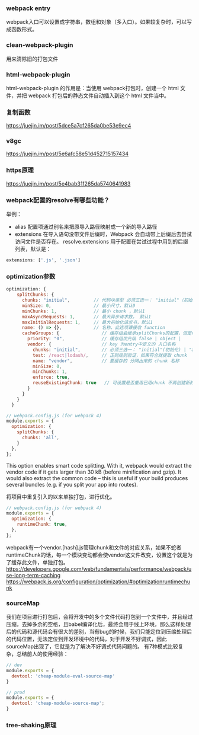 ### webpack entry
webpack入口可以设置成字符串，数组和对象（多入口）。如果较复杂时，可以写成函数形式。
### clean-webpack-plugin
用来清除旧的打包文件
### html-webpack-plugin
html-webpack-plugin 的作用是：当使用 webpack打包时，创建一个 html 文件，并把 webpack 打包后的静态文件自动插入到这个 html 文件当中。
### 复制函数
https://juejin.im/post/5dce5a7cf265da0be53e9ec4
### v8gc
https://juejin.im/post/5e6afc58e51d452715157434
### https原理
https://juejin.im/post/5e4bab31f265da5740641983
### webpack配置的resolve有哪些功能？
举例：
- alias  配置项通过别名来把原导入路径映射成一个新的导入路径
- extensions 在导入语句没带文件后缀时，Webpack 会自动带上后缀后去尝试访问文件是否存在。 resolve.extensions 用于配置在尝试过程中用到的后缀列表，默认是：
```js
extensions: ['.js', '.json']
```
### optimization参数
```js
optimization: {
    splitChunks: { 
      chunks: "initial",         // 代码块类型 必须三选一： "initial"（初始化） | "all"(默认就是all) | "async"（动态加载） 
      minSize: 0,                // 最小尺寸，默认0
      minChunks: 1,              // 最小 chunk ，默认1
      maxAsyncRequests: 1,       // 最大异步请求数， 默认1
      maxInitialRequests: 1,     // 最大初始化请求书，默认1
      name: () => {},            // 名称，此选项课接收 function
      cacheGroups: {                // 缓存组会继承splitChunks的配置，但是test、priorty和reuseExistingChunk只能用于配置缓存组。
        priority: "0",              // 缓存组优先级 false | object |
        vendor: {                   // key 为entry中定义的 入口名称
          chunks: "initial",        // 必须三选一： "initial"(初始化) | "all" | "async"(默认就是异步)
          test: /react|lodash/,     // 正则规则验证，如果符合就提取 chunk
          name: "vendor",           // 要缓存的 分隔出来的 chunk 名称
          minSize: 0,
          minChunks: 1,
          enforce: true,
          reuseExistingChunk: true   // 可设置是否重用已用chunk 不再创建新的chunk
        }
      }
    }
  }

```
```js
// webpack.config.js (for webpack 4)
module.exports = {
  optimization: {
    splitChunks: {
      chunks: 'all',
    }
  },
};
```
This option enables smart code splitting. With it, webpack would extract the vendor code if it gets larger than 30 kB (before minification and gzip). It would also extract the common code – this is useful if your build produces several bundles (e.g. if you split your app into routes).

将项目中重复引入的以来单独打包，进行优化。

```js
// webpack.config.js (for webpack 4)
module.exports = {
  optimization: {
    runtimeChunk: true,
  },
};
```
webpack有一个vendor.\[hash\].js管理chunk和文件的对应关系，如果不蛇者runtimeChunk的话，每一个模块变动都会使vendor这文件改变，设置这个就是为了缓存此文件，单独打包。
https://developers.google.com/web/fundamentals/performance/webpack/use-long-term-caching
https://webpack.js.org/configuration/optimization/#optimizationruntimechunk
### sourceMap
我们在项目进行打包后，会将开发中的多个文件代码打包到一个文件中，并且经过压缩，去掉多余的空格，且babel编译化后，最终会用于线上环境，那么这样处理后的代码和源代码会有很大的差别，当有bug的时候，我们只能定位到压缩处理后的代码位置，无法定位到开发环境中的代码，对于开发不好调式，因此sourceMap出现了，它就是为了解决不好调式代码问题的。
有7种模式比较复杂，总结前人的使用经验：
```js
// dev
module.exports = {
  devtool: 'cheap-module-eval-source-map'
}
```
```js
// prod
module.exports = { 
  devtool: 'cheap-module-source-map';
}
```
### tree-shaking原理